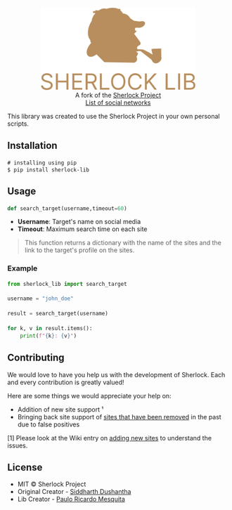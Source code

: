 <p align=center>
  <br>
  <img width="70%" height="70%" src="https://raw.githubusercontent.com/PaPaPaulitos/sherlock-lib/master/images/sherlock-lib-logo.svg">
  <br>
  <span>A fork of the <a href="https://github.com/sherlock-project/sherlock">Sherlock Project</a></span>
  <br>
  <a href="https://github.com/sherlock-project/sherlock/blob/master/sites.md">List of social networks</a>
  <br>
</p>

This library was created to use the Sherlock Project in your own personal scripts.


## Installation

```console
# installing using pip
$ pip install sherlock-lib
```

## Usage

```python
def search_target(username,timeout=60)
```

- **Username**: Target's name on social media
- **Timeout**: Maximum search time on each site

> This function returns a dictionary with the name of the sites and the link to the target's profile on the sites.

### Example

```python
from sherlock_lib import search_target

username = "john_doe"

result = search_target(username)

for k, v in result.items():
    print(f"{k}: {v}")

```

## Contributing
We would love to have you help us with the development of Sherlock. Each and every contribution is greatly valued!

Here are some things we would appreciate your help on:
- Addition of new site support ¹
- Bringing back site support of [sites that have been removed](removed_sites.md) in the past due to false positives

[1] Please look at the Wiki entry on [adding new sites](https://github.com/sherlock-project/sherlock/wiki/Adding-Sites-To-Sherlock)
to understand the issues.



## License

- MIT © Sherlock Project<br/>
- Original Creator - [Siddharth Dushantha](https://github.com/sdushantha)
- Lib Creator - [Paulo Ricardo Mesquita](https://github.com/PaPaPaulitos)
